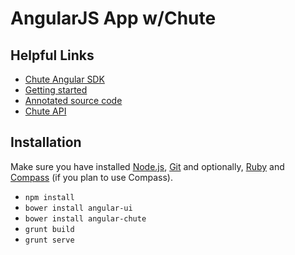 # AngularJS App w/Chute

## Helpful Links
* [Chute Angular SDK](https://github.com/chute/angular-chute)
* [Getting started](http://chute.github.io/angular-chute/)
* [Annotated source code](http://chute.github.io/angular-chute/docs/chute.html)
* [Chute API](http://www.getchute.com/developers/reference/)

## Installation
Make sure you have installed [Node.js](http://nodejs.org), [Git](http://git-scm.org) and optionally, [Ruby](http://ruby-lang.org) and [Compass](http://compass-style.org/install) (if you plan to use Compass).

- `npm install`
- `bower install angular-ui`
- `bower install angular-chute`
- `grunt build`
- `grunt serve`

